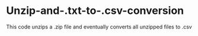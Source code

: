 # Unzip-and-.txt-to-.csv-conversion
This code unzips a .zip file and eventually converts all unzipped files to .csv
